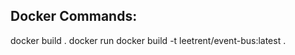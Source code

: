 ## Docker Commands:
docker build .
docker run <docker id>
docker build -t leetrent/event-bus:latest .